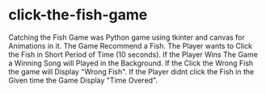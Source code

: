 # click-the-fish-game
 Catching the Fish Game was Python game using tkinter and canvas for Animations in it. 
The Game Recommend a Fish. The Player wants to Click the Fish in Short Period of Time (10 seconds).
If the Player Wins The Game a Winning Song will Played in the Background.
If the Click the Wrong Fish the game will Display "Wrong Fish".
If the Player didnt click the Fish in the Given time the Game Display "Time Overed".
